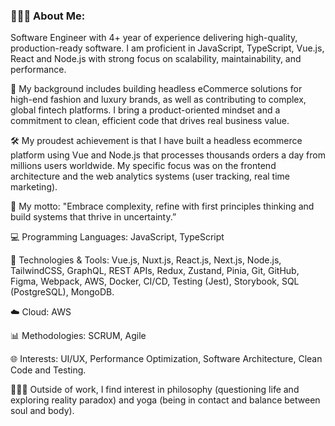 <h3>👨🏻‍💻 About Me:</h3>

Software Engineer with 4+ year of experience delivering high-quality, production-ready software. I am proficient in JavaScript, TypeScript, Vue.js, React and Node.js with strong focus on scalability, maintainability, and performance. 

🧳 My background includes building headless eCommerce solutions for high-end fashion and luxury brands, as well as contributing to complex, global fintech platforms. I bring a product-oriented mindset and a commitment to clean, efficient code that drives real business value.

🛠️ My proudest achievement is that I have built a headless ecommerce platform using Vue and Node.js that processes thousands orders a day from millions users worldwide. My specific focus was on the frontend architecture and the web analytics systems (user tracking, real time marketing).

🚀 My motto: "Embrace complexity, refine with first principles thinking and build systems that thrive in uncertainty.”

💻 Programming Languages: JavaScript, TypeScript

🔧 Technologies & Tools: Vue.js, Nuxt.js, React.js, Next.js, Node.js, TailwindCSS, GraphQL, REST APIs, Redux, Zustand, Pinia, Git, GitHub, Figma, Webpack, AWS, Docker, CI/CD, Testing (Jest), Storybook, SQL (PostgreSQL), MongoDB.

☁️ Cloud: AWS

📊 Methodologies: SCRUM, Agile

🌐 Interests: UI/UX, Performance Optimization, Software Architecture, Clean Code and Testing.

🧘🏻‍♂️ Outside of work, I find interest in philosophy (questioning life and exploring reality paradox) and yoga (being in contact and balance between soul and body).
